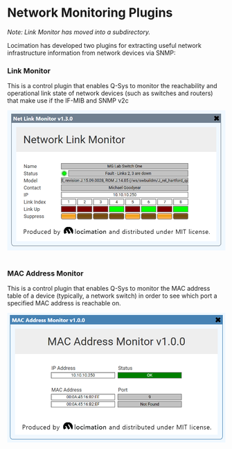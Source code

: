 # Network Monitoring Plugins

*Note: Link Monitor has moved into a subdirectory.*

Locimation has developed two plugins for extracting useful network infrastructure information from network devices via SNMP:

### Link Monitor

This is a control plugin that enables Q-Sys to monitor the reachability and operational link state of network devices (such as switches and routers) that make use if the IF-MIB and SNMP v2c

<img src="Link Monitor/screenshot.png" /><br><br>

### MAC Address Monitor

This is a control plugin that enables Q-Sys to monitor the MAC address table of a device (typically, a network switch) in order to see which port a specified MAC address is reachable on.

<img src="MAC Monitor/screenshot.png" /><br><br>